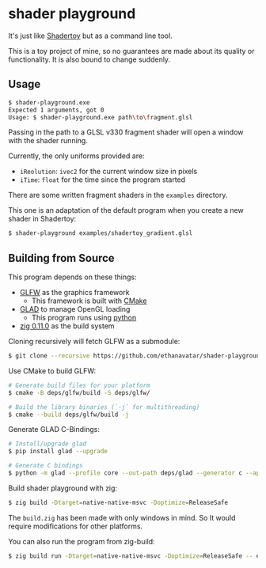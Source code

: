 # shader playground

It's just like [Shadertoy](https://www.shadertoy.com/) but as a command line tool.

This is a toy project of mine, so no guarantees are made about its quality or functionality. It is also bound to change suddenly.

## Usage

```bash
$ shader-playground.exe
Expected 1 arguments, got 0
Usage: $ shader-playground.exe path\to\fragment.glsl
```

Passing in the path to a GLSL v330 fragment shader will open a window with the shader running.

Currently, the only uniforms provided are:
- `iReolution`: `ivec2` for the current window size in pixels
- `iTime`: `float` for the time since the program started

There are some written fragment shaders in the `examples` directory.

This one is an adaptation of the default program when you create a new shader in Shadertoy:

```bash
$ shader-playground examples/shadertoy_gradient.glsl
```

## Building from Source

This program depends on these things:
- [GLFW](https://www.glfw.org/) as the graphics framework
    - This framework is built with [CMake](https://cmake.org/)
- [GLAD](https://glad.dav1d.de/) to manage OpenGL loading
    - This program runs using [python](https://www.python.org/)
- [zig 0.11.0](https://ziglang.org/) as the build system

Cloning recursively will fetch GLFW as a submodule:

```bash
$ git clone --recursive https://github.com/ethanavatar/shader-playground.git
```

Use CMake to build GLFW:

```bash
# Generate build files for your platform
$ cmake -B deps/glfw/build -S deps/glfw/

# Build the library binaries (`-j` for multithreading)
$ cmake --build deps/glfw/build -j
```

Generate GLAD C-Bindings:

```bash
# Install/upgrade glad
$ pip install glad --upgrade

# Generate C bindings
$ python -m glad --profile core --out-path deps/glad --generator c --api gl=3.3 --spec gl
```

Build shader playground with zig:

```bash
$ zig build -Dtarget=native-native-msvc -Doptimize=ReleaseSafe
```

The `build.zig` has been made with only windows in mind. So It would require modifications for other platforms.

You can also run the program from zig-build:

```bash
$ zig build run -Dtarget=native-native-msvc -Doptimize=ReleaseSafe -- examples/shadertoy_gradient.glsl
```
